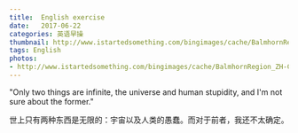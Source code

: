 ```yaml
---
title:  English exercise
date:   2017-06-22
categories: 英语早操
thumbnail: http://www.istartedsomething.com/bingimages/cache/BalmhornRegion_ZH-CN7523037492_1366x768.jpg
tags: English
photos:
- http://www.istartedsomething.com/bingimages/cache/BalmhornRegion_ZH-CN7523037492_1366x768.jpg
---
```


"Only two things are infinite, the universe and human stupidity, and I'm not sure about the former."
<p>世上只有两种东西是无限的：宇宙以及人类的愚蠢。而对于前者，我还不太确定。</p>
